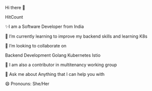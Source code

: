Hi there 👋

HitCount

✨I am a Software Developer from India

🌱 I’m currently learning to improve my backend skills and learning K8s

👯 I’m looking to collaborate on

Backend Development
Golang
Kubernetes
Istio

🤔 I am also a contributor in multitenancy working group

💬 Ask me about Anything that I can help you with

😄 Pronouns: She/Her

